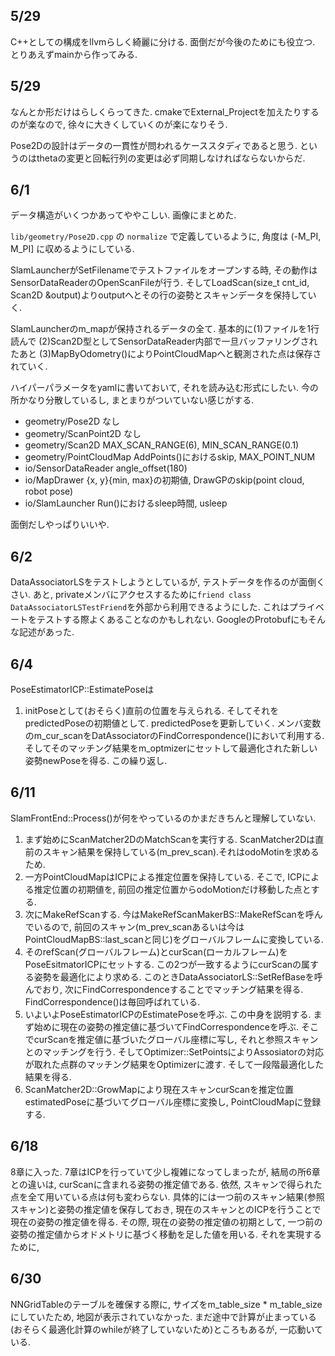 ## 5/29

C++としての構成をllvmらしく綺麗に分ける. 面倒だが今後のためにも役立つ. とりあえずmainから作ってみる.

## 5/29

なんとか形だけはらしくらってきた. cmakeでExternal\_Projectを加えたりするのが楽なので, 徐々に大きくしていくのが楽になりそう.

Pose2Dの設計はデータの一貫性が問われるケーススタディであると思う. というのはthetaの変更と回転行列の変更は必ず同期しなければならないからだ.

## 6/1

データ構造がいくつかあってややこしい. 画像にまとめた.

`lib/geometry/Pose2D.cpp` の `normalize` で定義しているように, 角度は (-M\_PI, M_PI] に収めるようにしている.

SlamLauncherがSetFilenameでテストファイルをオープンする時, その動作はSensorDataReaderのOpenScanFileが行う. そしてLoadScan(size_t cnt_id, Scan2D &output)よりoutputへとその行の姿勢とスキャンデータを保持していく.

SlamLauncherのm_mapが保持されるデータの全て. 基本的に(1)ファイルを1行読んで (2)Scan2D型としてSensorDataReader内部で一旦バッファリングされたあと (3)MapByOdometry()によりPointCloudMapへと観測された点は保存されていく.

ハイパーパラメータをyamlに書いておいて, それを読み込む形式にしたい. 今の所かなり分散しているし, まとまりがついていない感じがする.

- geometry/Pose2D なし
- geometry/ScanPoint2D なし
- geometry/Scan2D MAX_SCAN_RANGE(6), MIN_SCAN_RANGE(0.1)
- geometry/PointCloudMap AddPoints()におけるskip, MAX_POINT_NUM
- io/SensorDataReader angle_offset(180)
- io/MapDrawer {x, y}{min, max}の初期値, DrawGPのskip(point cloud, robot pose)
- io/SlamLauncher Run()におけるsleep時間, usleep

面倒だしやっぱりいいや.

## 6/2

DataAssociatorLSをテストしようとしているが, テストデータを作るのが面倒くさい. あと, privateメンバにアクセスするために`friend class DataAssociatorLSTestFriend`を外部から利用できるようにした. これはプライベートをテストする際よくあることなのかもしれない. GoogleのProtobufにもそんな記述があった.

## 6/4

PoseEstimatorICP::EstimatePoseは

1. initPoseとして(おそらく)直前の位置を与えられる. そしてそれをpredictedPoseの初期値として. predictedPoseを更新していく. メンバ変数のm\_cur\_scanをDatAssociatorのFindCorrespondence()において利用する. そしてそのマッチング結果をm\_optmizerにセットして最適化された新しい姿勢newPoseを得る. この繰り返し.


## 6/11

SlamFrontEnd::Process()が何をやっているのかまだきちんと理解していない. 

1. まず始めにScanMatcher2DのMatchScanを実行する. ScanMatcher2Dは直前のスキャン結果を保持している(m\_prev\_scan).それはodoMotinを求めるため.
2. 一方PointCloudMapはICPによる推定位置を保持している. そこで, ICPによる推定位置の初期値を, 前回の推定位置からodoMotionだけ移動した点とする.
3. 次にMakeRefScanする. 今はMakeRefScanMakerBS::MakeRefScanを呼んでいるので, 前回のスキャン(m\_prev\_scanあるいは今はPointCloudMapBS::last_scanと同じ)をグローバルフレームに変換している. 
4. そのrefScan(グローバルフレーム)とcurScan(ローカルフレーム)をPoseEsitmatorICPにセットする. この2つが一致するようにcurScanの属する姿勢を最適化により求める. このときDataAssociatorLS::SetRefBaseを呼んでおり, 次にFindCorrespondenceすることでマッチング結果を得る. FindCorrespondence()は毎回呼ばれている.
5. いよいよPoseEstimatorICPのEstimatePoseを呼ぶ. この中身を説明する. まず始めに現在の姿勢の推定値に基づいてFindCorrespondenceを呼ぶ. そこでcurScanを推定値に基づいたグローバル座標に写し, それと参照スキャンとのマッチングを行う. そしてOptimizer::SetPointsによりAssosiatorの対応が取れた点群のマッチング結果をOptimizerに渡す. そして一段階最適化した結果を得る.
5. ScanMatcher2D::GrowMapにより現在スキャンcurScanを推定位置estimatedPoseに基づいてグローバル座標に変換し, PointCloudMapに登録する.

## 6/18

8章に入った. 7章はICPを行っていて少し複雑になってしまったが, 結局の所6章との違いは, curScanに含まれる姿勢の推定値である. 依然, スキャンで得られた点を全て用いている点は何も変わらない. 具体的には一つ前のスキャン結果(参照スキャン)と姿勢の推定値を保存しておき, 現在のスキャンとのICPを行うことで現在の姿勢の推定値を得る. その際, 現在の姿勢の推定値の初期として, 一つ前の姿勢の推定値からオドメトリに基づく移動を足した値を用いる. それを実現するために, 

## 6/30
NNGridTableのテーブルを確保する際に, サイズをm\_table\_size * m\_table\_size にしていたため, 地図が表示されていなかった. まだ途中で計算が止まっている(おそらく最適化計算のwhileが終了していないため)ところもあるが, 一応動いている.
